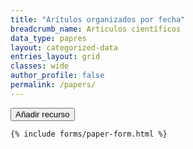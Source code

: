 ```yaml
---
title: "Arítulos organizados por fecha"
breadcrumb_name: Articulos científicos
data_type: papres
layout: categorized-data
entries_layout: grid
classes: wide
author_profile: false
permalink: /papers/  
---
```


<div>
    <span class="d-inline">
        <button class="btn btn-sm btn-primary" id="new-item" style="">
            <i class="fas fa-fw fa-plus"></i> Añadir recurso
        </button>
    </span>

    {% include forms/paper-form.html %} 
</div>




